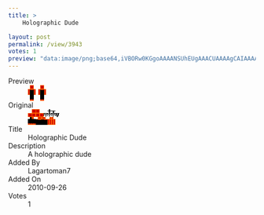 ```yaml
---
title: >
    Holographic Dude

layout: post
permalink: /view/3943
votes: 1
preview: "data:image/png;base64,iVBORw0KGgoAAAANSUhEUgAAACUAAAAgCAIAAAAaMSbnAAAABnRSTlMA/wD/AP5AXyvrAAAAp0lEQVRIie2XwQ2DMAxFv1E2gpncmWCmdCXMqS04CbUPIEB+JwT+vAQcFEhkxpdXhyrjXD+vMMSTuvSedHHPJpcx3hjRYYTv3j7dn65uLPkbJ/EK1FpsrbkGCZ9F0zNoQi4qBkD4V1PiiuvnObhGW7v7Pk/vz/CF78q+BNs3c6fGFaf1/oWoPt3NHqeNJf709xe+8N3GJ4wMZEB4c2zEEj97fnTy/9gC6INCJirVo3sAAAAASUVORK5CYII="
---
```

<dl class="side-by-side">
<dt>Preview</dt>
<dd>
    <img class="preview" src="data:image/png;base64,iVBORw0KGgoAAAANSUhEUgAAACUAAAAgCAIAAAAaMSbnAAAABnRSTlMA/wD/AP5AXyvrAAAAp0lEQVRIie2XwQ2DMAxFv1E2gpncmWCmdCXMqS04CbUPIEB+JwT+vAQcFEhkxpdXhyrjXD+vMMSTuvSedHHPJpcx3hjRYYTv3j7dn65uLPkbJ/EK1FpsrbkGCZ9F0zNoQi4qBkD4V1PiiuvnObhGW7v7Pk/vz/CF78q+BNs3c6fGFaf1/oWoPt3NHqeNJf709xe+8N3GJ4wMZEB4c2zEEj97fnTy/9gC6INCJirVo3sAAAAASUVORK5CYII=">
</dd>
<dt>Original</dt>
<dd>
    <img class="preview" src="data:image/png;base64,iVBORw0KGgoAAAANSUhEUgAAAEAAAAAgCAYAAACinX6EAAAA4klEQVR42u2YUQ6EMAhEOe2e1juxMfHDuEuBQmvRaUJSU63Oc0pRIqXxhzgSlNv4iHltF7GRHK1xAACAlIflYLzKAfkOAQAAKLUN+gFEBSYA8iQy6bg/ohaPjp8EXYWRM9NL11MTZAEAZOw/AoDlrVrdYnHSUgAsQqW88K+vOaEcgFbmLw2gJahnG/Rtowtsg14RlApA+/jwFjajC6cZhdcPAE9pO2BJiPNf5wOAUQCevgRCtfTdSTQDCGeHZPGe8zXLZywJXjkAAAAAAAAAAAAGAki4AQCUBzDht/Ztpbam/wvxXYt//FZ0dAAAAABJRU5ErkJggg==">
</dd>
<dt>Title</dt>
<dd>Holographic Dude</dd>
<dt>Description</dt>
<dd>A holographic dude</dd>
<dt>Added By</dt>
<dd>Lagartoman7</dd>
<dt>Added On</dt>
<dd>2010-09-26</dd>
<dt>Votes</dt>
<dd>1</dd>
</dl>

